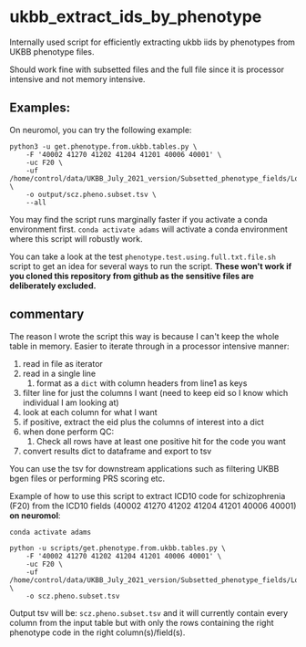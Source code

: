 # ukbb_extract_ids_by_phenotype

Internally used script for efficiently extracting ukbb iids by phenotypes from UKBB phenotype files.

Should work fine with subsetted files and the full file since it is processor intensive and not memory intensive.

## Examples:

On neuromol, you can try the following example:
```
python3 -u get.phenotype.from.ukbb.tables.py \
    -F '40002 41270 41202 41204 41201 40006 40001' \
    -uc F20 \
    -uf /home/control/data/UKBB_July_2021_version/Subsetted_phenotype_fields/Longitudinal_medical_history_UKBB_July_2021_Freeze.txt \
    -o output/scz.pheno.subset.tsv \
    --all
```

You may find the script runs marginally faster if you activate a conda environment first. `conda activate adams` will activate a conda environment where this script will robustly work.

You can take a look at the test `phenotype.test.using.full.txt.file.sh` script to get an idea for several ways to run the script. **These won't work if you cloned this repository from github as the sensitive files are deliberately excluded.**


## commentary

The reason I wrote the script this way is because I can't keep the whole table in memory. Easier to iterate through in a processor intensive manner:

1. read in file as iterator
2. read in a single line
   1. format as a `dict` with column headers from line1 as keys
3. filter line for just the columns I want (need to keep eid so I know which individual I am looking at)
4. look at each column for what I want
5. if positive, extract the eid plus the columns of interest into a dict
6. when done perform QC:
   1. Check all rows have at least one positive hit for the code you want
7. convert results dict to dataframe and export to tsv

You can use the tsv for downstream applications such as filtering UKBB bgen files or performing PRS scoring etc.

Example of how to use this script to extract ICD10 code for schizophrenia (F20) from the ICD10 fields (40002 41270 41202 41204 41201 40006 40001) **on neuromol**:
```
conda activate adams

python -u scripts/get.phenotype.from.ukbb.tables.py \
    -F '40002 41270 41202 41204 41201 40006 40001' \
    -uc F20 \
    -uf /home/control/data/UKBB_July_2021_version/Subsetted_phenotype_fields/Longitudinal_medical_history_UKBB_July_2021_Freeze.txt \
    -o scz.pheno.subset.tsv
```

Output tsv will be: `scz.pheno.subset.tsv` and it will currently contain every column from the input table but with only the rows containing the right phenotype code in the right column(s)/field(s).
